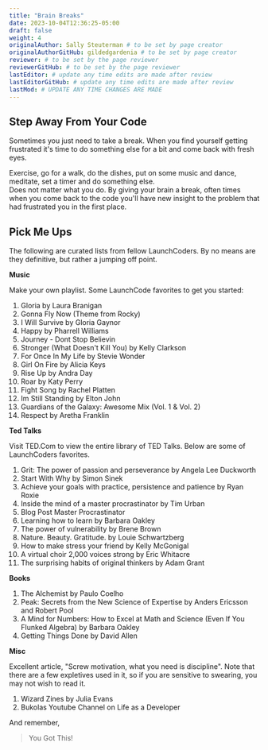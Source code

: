 ```yaml
---
title: "Brain Breaks"
date: 2023-10-04T12:36:25-05:00
draft: false
weight: 4
originalAuthor: Sally Steuterman # to be set by page creator
originalAuthorGitHub: gildedgardenia # to be set by page creator
reviewer: # to be set by the page reviewer
reviewerGitHub: # to be set by the page reviewer
lastEditor: # update any time edits are made after review
lastEditorGitHub: # update any time edits are made after review
lastMod: # UPDATE ANY TIME CHANGES ARE MADE
---
```


## Step Away From Your Code

Sometimes you just need to take a break.  When you find yourself getting frustrated 
it's time to do something else for a bit and come back with fresh eyes.

Exercise, go for a walk, do the dishes, put on some music and dance, meditate, set a timer 
and do something else.  
Does not matter what you do. By giving your brain a break, often times 
when you come back to the code you'll have new insight to the problem that had frustrated you in the first place. 

## Pick Me Ups

The following are curated lists from fellow LaunchCoders.  By no means are they definitive, but rather a jumping off point.

**Music**

Make your own playlist. Some LaunchCode favorites to get you started:

1. Gloria by Laura Branigan
1. Gonna Fly Now (Theme from Rocky)
1. I Will Survive by Gloria Gaynor
1. Happy by Pharrell Williams
1. Journey - Dont Stop Believin
1. Stronger (What Doesn't Kill You) by Kelly Clarkson
1. For Once In My Life by Stevie Wonder
1. Girl On Fire by Alicia Keys
1. Rise Up by Andra Day
1. Roar by Katy Perry
1. Fight Song by Rachel Platten
1. Im Still Standing by Elton John
1. Guardians of the Galaxy: Awesome Mix (Vol. 1 & Vol. 2)
1. Respect by Aretha Franklin

**Ted Talks**

Visit TED.Com to view the entire library of TED Talks. Below are some of LaunchCoders favorites.

1. Grit: The power of passion and perseverance by Angela Lee Duckworth
1. Start With Why by Simon Sinek
1. Achieve your goals with practice, persistence and patience by Ryan Roxie
1. Inside the mind of a master procrastinator by Tim Urban
1. Blog Post Master Procrastinator
1. Learning how to learn by Barbara Oakley
1. The power of vulnerability by Brene Brown
1. Nature. Beauty. Gratitude. by Louie Schwartzberg
1. How to make stress your friend by Kelly McGonigal
1. A virtual choir 2,000 voices strong by Eric Whitacre
1. The surprising habits of original thinkers by Adam Grant

**Books**

1. The Alchemist by Paulo Coelho
1. Peak: Secrets from the New Science of Expertise by Anders Ericsson and Robert Pool
1. A Mind for Numbers: How to Excel at Math and Science (Even If You Flunked Algebra) by Barbara Oakley
1. Getting Things Done by David Allen

**Misc** 

Excellent article, "Screw motivation, what you need is discipline". Note that there are a few expletives used in it, so if you are sensitive to swearing, you may not wish to read it.

1. Wizard Zines by Julia Evans
1. Bukolas Youtube Channel on Life as a Developer

And remember,

> You Got This!
   